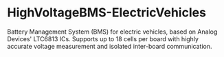 # HighVoltageBMS-ElectricVehicles
Battery Management System (BMS) for electric vehicles, based on Analog Devices' LTC6813 ICs. Supports up to 18 cells per board with highly accurate voltage measurement and isolated inter-board communication.
